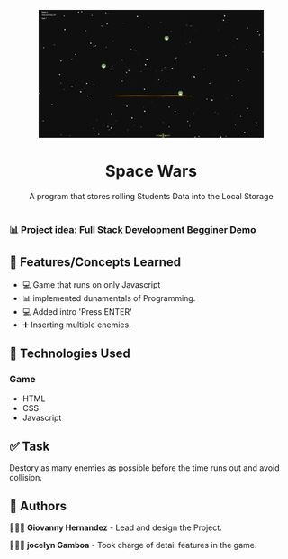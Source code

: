 <p align="center">
    <img width="400" src="./images/Space Wars.png">
</p>

<h1 align="center">Space Wars</h1>

<div align="center">
A program that stores rolling Students Data into the Local Storage </br></br>
</div>

### 📊 Project idea: Full Stack Development Begginer Demo

## 🌟 Features/Concepts Learned

- 💻 Game that runs on only Javascript
- 📊 implemented dunamentals of Programming.
- 💻 Added intro 'Press ENTER'
- ➕ Inserting multiple enemies.


## 📂 Technologies Used

### Game

- HTML
- CSS
- Javascript

## ✅ Task

Destory as many enemies as possible before the time runs out and avoid collision.

## 📌 Authors

🧑🏽‍💻 **Giovanny Hernandez** - Lead and design the Project.

🧑🏽‍💻 **jocelyn Gamboa** - Took charge of detail features in the game. 

